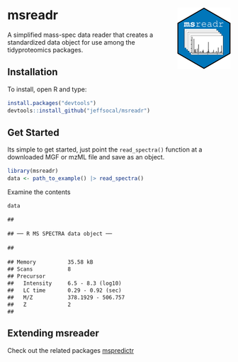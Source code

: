# msreadr <img src="man/figures/msreadr_logo.png" align="right" width="120"/>

A simplified mass-spec data reader that creates a standardized data
object for use among the tidyproteomics packages.

## Installation

To install, open R and type:

``` r
install.packages("devtools")
devtools::install_github("jeffsocal/msreadr")
```

## Get Started

Its simple to get started, just point the `read_spectra()` function at a
downloaded MGF or mzML file and save as an object.

``` r
library(msreadr)
data <- path_to_example() |> read_spectra()
```

Examine the contents

``` r
data
```

    ## 

    ## ── R MS SPECTRA data object ──

    ## 

    ## Memory          35.58 kB 
    ## Scans           8 
    ## Precursor        
    ##   Intensity     6.5 - 8.3 (log10) 
    ##   LC time       0.29 - 0.92 (sec) 
    ##   M/Z           378.1929 - 506.757 
    ##   Z             2 
    ## 

## Extending msreader

Check out the related packages
[mspredictr](https://github.com/jeffsocal/mspredictr)
